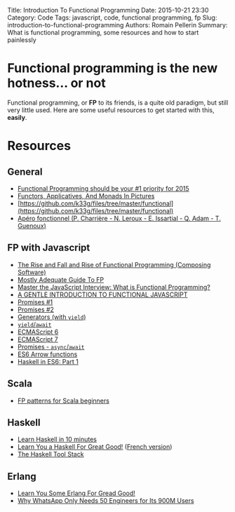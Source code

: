 Title: Introduction To Functional Programming
Date: 2015-10-21 23:30
Category: Code
Tags: javascript, code, functional programming, fp
Slug: introduction-to-functional-programming
Authors: Romain Pellerin
Summary: What is functional programming, some resources and how to start painlessly

# Functional programming is the new hotness... or not

Functional programming, or **FP** to its friends, is a quite old paradigm, but still very little used. Here are some useful resources to get started with this, **easily**.

# Resources

## General

- [Functional Programming should be your #1 priority for 2015](https://medium.com/@jugoncalves/functional-programming-should-be-your-1-priority-for-2015-47dd4641d6b9)
- [Functors, Applicatives, And Monads In Pictures](http://adit.io/posts/2013-04-17-functors,_applicatives,_and_monads_in_pictures.html)
- [https://github.com/k33g/files/tree/master/functional](https://github.com/k33g/files/tree/master/functional)
- [Apéro fonctionnel (P. Charrière - N. Leroux - E. Issartial - Q. Adam - T. Guenoux)](https://www.youtube.com/watch?v=d-h0rsLKc9c)

## FP with Javascript

- [The Rise and Fall and Rise of Functional Programming (Composing Software)](https://medium.com/javascript-scene/the-rise-and-fall-and-rise-of-functional-programming-composable-software-c2d91b424c8c)
- [Mostly Adequate Guide To FP](https://github.com/MostlyAdequate/mostly-adequate-guide)
- [Master the JavaScript Interview: What is Functional Programming?](https://medium.com/javascript-scene/master-the-javascript-interview-what-is-functional-programming-7f218c68b3a0)
- [A GENTLE INTRODUCTION TO FUNCTIONAL JAVASCRIPT](http://jrsinclair.com/articles/2016/gentle-introduction-to-functional-javascript-intro/)
- [Promises #1](https://www.promisejs.org/)
- [Promises #2](http://javascriptplayground.com/blog/2015/02/promises/)
- [Generators (with ```yield```)](https://strongloop.com/strongblog/how-to-generators-node-js-yield-use-cases/)
- [```yield```/```await```](http://koush.com/post/yield-await-v8)
- [ECMAScript 6](https://developer.mozilla.org/en-US/docs/Web/JavaScript/New_in_JavaScript/1.6)
- [ECMAScript 7](https://developer.mozilla.org/en-US/docs/Web/JavaScript/New_in_JavaScript/1.7)
- [Promises - ```async```/```await```](https://gist.github.com/danharper/74a5102363fbd85f6b67)
- [ES6 Arrow functions](http://javascriptplayground.com/blog/2014/04/real-life-es6-arrow-fn/)
- [Haskell in ES6: Part 1](http://casualjavascript.com/javascript/es6/haskell/native/implementation/2015/11/12/haskell-in-es6-part-1.html)

## Scala
- [FP patterns for Scala beginners](http://blog.clement.delafargue.name/posts/2015-05-19-fp-patterns-scala-beginners.html)

## Haskell

- [Learn Haskell in 10 minutes](https://wiki.haskell.org/Learn_Haskell_in_10_minutes)
- [Learn You a Haskell For Great Good!](http://learnyouahaskell.com/chapters) ([French version](http://lyah.haskell.fr/))
- [The Haskell Tool Stack](https://docs.haskellstack.org/en/stable/README/)

## Erlang

- [Learn You Some Erlang For Gread Good!](http://learnyousomeerlang.com/content)
- [Why WhatsApp Only Needs 50 Engineers for Its 900M Users](http://www.wired.com/2015/09/whatsapp-serves-900-million-users-50-engineers/)
